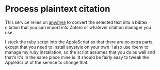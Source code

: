 # Process plaintext citation

This service relies on [anystyle](https://github.com/inukshuk/anystyle) to convert the selected text into a bibtex citation that you can import into Zotero or whatever citation manager you use.

I stuck the ruby script into the AppleScript so that there are no extra parts, except that you need to install anystyle on your own. I also use rbenv to manage my ruby installation, so the script assumes that you do as well and that's it's in the same place mine is. It should be fairly easy to tweak the AppleScript of the service to change that.
